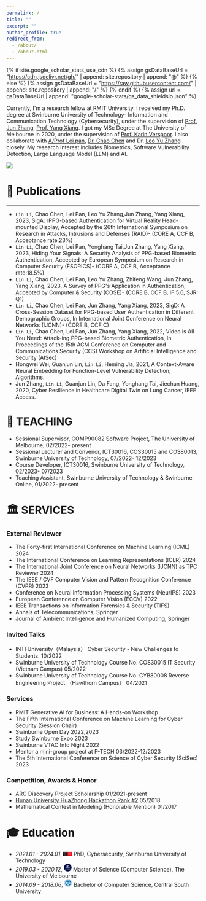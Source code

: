 ```yaml
---
permalink: /
title: ""
excerpt: ""
author_profile: true
redirect_from: 
  - /about/
  - /about.html
---
```


{% if site.google_scholar_stats_use_cdn %}
{% assign gsDataBaseUrl = "https://cdn.jsdelivr.net/gh/" | append: site.repository | append: "@" %}
{% else %}
{% assign gsDataBaseUrl = "https://raw.githubusercontent.com/" | append: site.repository | append: "/" %}
{% endif %}
{% assign url = gsDataBaseUrl | append: "google-scholar-stats/gs_data_shieldsio.json" %}

<span class='anchor' id='about-me'></span>

Currently, I'm a research fellow at RMIT University. I received my Ph.D. degree at Swinburne University of Technology- Information and Communication Technology (Cybersecurity), under the supervision of [Prof. Jun Zhang]([https://ailab.bytedance.com/](https://www.swinburne.edu.au/research/our-research/access-our-research/find-a-researcher-or-supervisor/researcher-profile/?id=junzhang)), [Prof. Yang Xiang](https://www.swinburne.edu.au/research/our-research/access-our-research/find-a-researcher-or-supervisor/researcher-profile/?id=yxiang). I got my MSc Degree at The University of Melbourne in 2020, under the supervision of [Prof. Karin Verspoor](https://www.rmit.edu.au/contact/staff-contacts/academic-staff/v/verspoor-professor-karin). I also collaborate with [A/Prof Lei pan](https://www.deakin.edu.au/about-deakin/people/lei-pan), [Dr. Chao Chen](https://www.rmit.edu.au/contact/staff-contacts/academic-staff/c/chen-dr-chao) and Dr. [Leo Yu Zhang](https://sites.google.com/site/leoyuzhang/) closely. My research interest includes Biometrics, Software Vulnerability Detection, Large Language Model (LLM) and AI.

<span class='test' id='test'></span>
<div></div>
<a href='https://scholar.google.com/citations?user=fKIV3Y8AAAAJ'><img src="https://img.shields.io/endpoint?url={{ url | url_encode }}&logo=Google%20Scholar&labelColor=f6f6f6&color=9cf&style=flat&label=Citations"></a>






<span class='anchor' id='-publications'></span>
# 📝 Publications


---
-	`Lin Li`, Chao Chen, Lei Pan, Leo Yu Zhang,Jun Zhang, Yang Xiang, 2023, SigA: rPPG-based Authentication for Virtual Reality Head-mounted Display, Accepted by the 26th International Symposium on Research in Attacks, Intrusions and Defenses (RAID)- (CORE A, CCF B, Acceptance rate:23%)
-	`Lin Li`, Chao Chen, Lei Pan, Yonghang Tai,Jun Zhang, Yang Xiang, 2023, Hiding Your Signals: A Security Analysis of PPG-based Biometric Authentication, Accepted by European Symposium on Research in Computer Security (ESORICS)- (CORE A, CCF B, Acceptance rate:18.5%)
-	`Lin Li`, Chao Chen, Lei Pan, Leo Yu Zhang, Zhifeng Wang, Jun Zhang, Yang Xiang, 2023, A Survey of PPG's Application in Authentication, Accepted by Computer & Security (COSE)- (CORE B, CCF B, IF:5.6, SJR: Q1)
-	`Lin Li`, Chao Chen, Lei Pan, Jun Zhang, Yang Xiang, 2023, SigD: A Cross-Session Dataset for PPG-based User Authentication in Different Demographic Groups, In International Joint Conference on Neural Networks (IJCNN)- (CORE B, CCF C)
-	`Lin Li`, Chao Chen, Lei Pan, Jun Zhang, Yang Xiang, 2022, Video is All You Need: Attack-ing PPG-based Biometric Authentication, In Proceedings of the 15th ACM Conference on Computer and Communications Security (CCS) Workshop on Artificial Intelligence and Security (AISec)
-	Hongwei Wei, Guanjun Lin, `Lin Li`, Heming Jia, 2021, A Context-Aware Neural Embedding for Function-Level Vulnerability Detection, Algorithms.
-	Jun Zhang, `Lin Li`, Guanjun Lin, Da Fang, Yonghang Tai, Jiechun Huang, 2020, Cyber Resilience in Healthcare Digital Twin on Lung Cancer, IEEE Access. 


<span class='anchor' id='-teaching'></span>
# 🏫 TEACHING 

- Sessional Supervisor, COMP90082 Software Project, The University of Melbourne, 02/2022- present
- Sessional Lecturer and Convenor, ICT30016, COS30015 and COS80013, Swinburne University of Technology, 07/2022- 12/2023
- Course Developer, ICT30016, Swinburne University of Technology, 02/2023- 07/2023
- Teaching Assistant, Swinburne University of Technology & Swinburne Online, 01/2022- present

<span class='anchor' id='-services'></span>
# 🏛️ SERVICES 

### External Reviewer
- The Forty-first International Conference on Machine Learning (ICML)                  2024
- The International Conference on Learning Representations (ICLR)                      2024
- The International Joint Conference on Neural Networks (IJCNN) as TPC Reviewer        2024
- The IEEE / CVF Computer Vision and Pattern Recognition Conference (CVPR)             2023
- Conference on Neural Information Processing Systems (NeurIPS)                        2023
- European Conference on Computer Vision (ECCV)                                        2022 
- IEEE Transactions on Information Forensics & Security (TIFS)
- Annals of Telecommunications, Springer
- Journal of Ambient Intelligence and Humanized Computing, Springer

### Invited Talks                
- INTI University（Malaysia） Cyber Security - New Challenges to Students.                                10/2022                                                                     
- Swinburne University of Technology Course No. COS30015 IT Security (Vietnam Campus)                     05/2022 
- Swinburne University of Technology Course No. CYB80008 Reverse Engineering Project （Hawthorn Campus）   04/2021

### Services
- RMIT Generative AI for Business: A Hands-on Workshop
- The Fifth International Conference on Machine Learning for Cyber Security (Session Chair)
- Swinburne Open Day 2022,2023
- Study Swinburne Expo 2023
- Swinburne VTAC Info Night 2022
- Mentor a mini-group project at P-TECH 03/2022-12/2023
- The 5th International Conference on Science of Cyber Security (SciSec) 2023

### Competition, Awards & Honor
- ARC Discovery Project Scholarship                     01/2021-present
- [Hunan University HuaZhong Hackathon Rank #2](https://portfolio.justzht.com/areco/)	          05/2018
- Mathematical Contest in Modeling (Honorable Mention)	01/2017

<span class='anchor' id='-xl'></span>

# 🎓 Education
- *2021.01 - 2024.01*, <a href="https://www.swinburne.edu.au/"><img class="svg" src="/images/swin.png" width="23pt"></a> PhD, Cybersecurity, Swinburne University of Technology
- *2019.03 - 2020.12*, <a href="https://www.unimelb.edu.au/"><img class="svg" src="/images/mel.png" width="20pt"></a> Master of Science (Computer Science), The University of Melbourne
- *2014.09 - 2018.06*, <a href="https://www.csu.edu.cn//"><img class="svg" src="/images/csu.png" width="20pt"></a> Bachelor of Computer Science, Central South University
<span class='anchor' id='-lwzl'></span>
